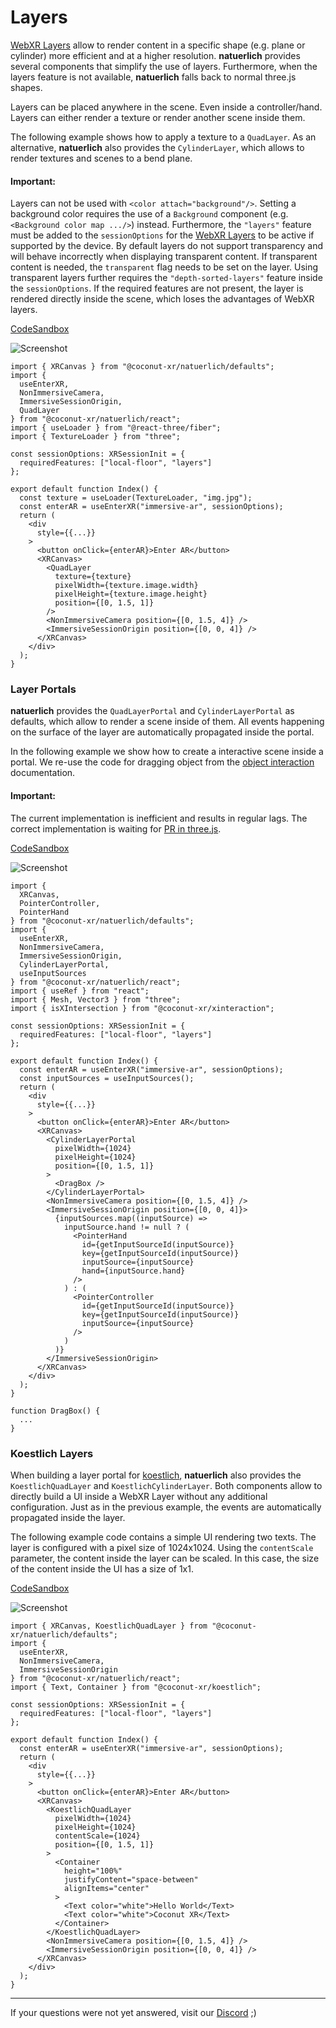 # Layers

[WebXR Layers](https://www.w3.org/TR/webxrlayers-1/) allow to render content in a specific shape (e.g. plane or cylinder) more efficient and at a higher resolution. **natuerlich** provides several components that simplify the use of layers. Furthermore, when the layers feature is not available, **natuerlich** falls back to normal three.js shapes.

Layers can be placed anywhere in the scene. Even inside a controller/hand. Layers can either render a texture or render another scene inside them.

The following example shows how to apply a texture to a `QuadLayer`. As an alternative, **natuerlich** also provides the `CylinderLayer`, which allows to render textures and scenes to a bend plane.

#### Important:

Layers can not be used with `<color attach="background"/>`. Setting a background color requires the use of a `Background` component (e.g. `<Background color map .../>`) instead. Furthermore, the `"layers"` feature must be added to the `sessionOptions` for the [WebXR Layers](https://www.w3.org/TR/webxrlayers-1/) to be active if supported by the device. By default layers do not support transparency and will behave incorrectly when displaying transparent content. If transparent content is needed, the `transparent` flag needs to be set on the layer. Using transparent layers further requires the `"depth-sorted-layers"` feature inside the `sessionOptions`. If the required features are not present, the layer is rendered directly inside the scene, which loses the advantages of WebXR layers.

[CodeSandbox](https://codesandbox.io/s/natuerlich-barebones-forked-94hg4s?file=/src/app.tsx)

![Screenshot]()

```tsx
import { XRCanvas } from "@coconut-xr/natuerlich/defaults";
import {
  useEnterXR,
  NonImmersiveCamera,
  ImmersiveSessionOrigin,
  QuadLayer
} from "@coconut-xr/natuerlich/react";
import { useLoader } from "@react-three/fiber";
import { TextureLoader } from "three";

const sessionOptions: XRSessionInit = {
  requiredFeatures: ["local-floor", "layers"]
};

export default function Index() {
  const texture = useLoader(TextureLoader, "img.jpg");
  const enterAR = useEnterXR("immersive-ar", sessionOptions);
  return (
    <div
      style={{...}}
    >
      <button onClick={enterAR}>Enter AR</button>
      <XRCanvas>
        <QuadLayer
          texture={texture}
          pixelWidth={texture.image.width}
          pixelHeight={texture.image.height}
          position={[0, 1.5, 1]}
        />
        <NonImmersiveCamera position={[0, 1.5, 4]} />
        <ImmersiveSessionOrigin position={[0, 0, 4]} />
      </XRCanvas>
    </div>
  );
}

```

### Layer Portals

**natuerlich** provides the `QuadLayerPortal` and `CylinderLayerPortal` as defaults, which allow to render a scene inside of them. All events happening on the surface of the layer are automatically propagated inside the portal.

In the following example we show how to create a interactive scene inside a portal. We re-use the code for dragging object from the [object interaction](./object-interaction.md) documentation.

#### Important:

The current implementation is inefficient and results in regular lags. The correct implementation is waiting for [PR in three.js]().

[CodeSandbox](https://codesandbox.io/s/natuerlich-layer-portal-2cl3dv?file=/src/app.tsx)

![Screenshot]()

```tsx
import {
  XRCanvas,
  PointerController,
  PointerHand
} from "@coconut-xr/natuerlich/defaults";
import {
  useEnterXR,
  NonImmersiveCamera,
  ImmersiveSessionOrigin,
  CylinderLayerPortal,
  useInputSources
} from "@coconut-xr/natuerlich/react";
import { useRef } from "react";
import { Mesh, Vector3 } from "three";
import { isXIntersection } from "@coconut-xr/xinteraction";

const sessionOptions: XRSessionInit = {
  requiredFeatures: ["local-floor", "layers"]
};

export default function Index() {
  const enterAR = useEnterXR("immersive-ar", sessionOptions);
  const inputSources = useInputSources();
  return (
    <div
      style={{...}}
    >
      <button onClick={enterAR}>Enter AR</button>
      <XRCanvas>
        <CylinderLayerPortal
          pixelWidth={1024}
          pixelHeight={1024}
          position={[0, 1.5, 1]}
        >
          <DragBox />
        </CylinderLayerPortal>
        <NonImmersiveCamera position={[0, 1.5, 4]} />
        <ImmersiveSessionOrigin position={[0, 0, 4]}>
          {inputSources.map((inputSource) =>
            inputSource.hand != null ? (
              <PointerHand
                id={getInputSourceId(inputSource)}
                key={getInputSourceId(inputSource)}
                inputSource={inputSource}
                hand={inputSource.hand}
              />
            ) : (
              <PointerController
                id={getInputSourceId(inputSource)}
                key={getInputSourceId(inputSource)}
                inputSource={inputSource}
              />
            )
          )}
        </ImmersiveSessionOrigin>
      </XRCanvas>
    </div>
  );
}

function DragBox() {
  ...
}
```

### Koestlich Layers

When building a layer portal for [koestlich](https://github.com/coconut-xr/koestlich), **natuerlich** also provides the `KoestlichQuadLayer` and `KoestlichCylinderLayer`. Both components allow to directly build a UI inside a WebXR Layer without any additional configuration. Just as in the previous example, the events are automatically propagated inside the layer.

The following example code contains a simple UI rendering two texts. The layer is configured with a pixel size of 1024x1024. Using the `contentScale` parameter, the content inside the layer can be scaled. In this case, the size of the content inside the UI has a size of 1x1.

[CodeSandbox](https://codesandbox.io/s/natuerlich-koestlich-layer-portal-8gv5n2?file=/src/app.tsx)

![Screenshot]()

```tsx
import { XRCanvas, KoestlichQuadLayer } from "@coconut-xr/natuerlich/defaults";
import {
  useEnterXR,
  NonImmersiveCamera,
  ImmersiveSessionOrigin
} from "@coconut-xr/natuerlich/react";
import { Text, Container } from "@coconut-xr/koestlich";

const sessionOptions: XRSessionInit = {
  requiredFeatures: ["local-floor", "layers"]
};

export default function Index() {
  const enterAR = useEnterXR("immersive-ar", sessionOptions);
  return (
    <div
      style={{...}}
    >
      <button onClick={enterAR}>Enter AR</button>
      <XRCanvas>
        <KoestlichQuadLayer
          pixelWidth={1024}
          pixelHeight={1024}
          contentScale={1024}
          position={[0, 1.5, 1]}
        >
          <Container
            height="100%"
            justifyContent="space-between"
            alignItems="center"
          >
            <Text color="white">Hello World</Text>
            <Text color="white">Coconut XR</Text>
          </Container>
        </KoestlichQuadLayer>
        <NonImmersiveCamera position={[0, 1.5, 4]} />
        <ImmersiveSessionOrigin position={[0, 0, 4]} />
      </XRCanvas>
    </div>
  );
}

```

---

If your questions were not yet answered, visit our [Discord](https://discord.gg/NCYM8ujndE) ;)
